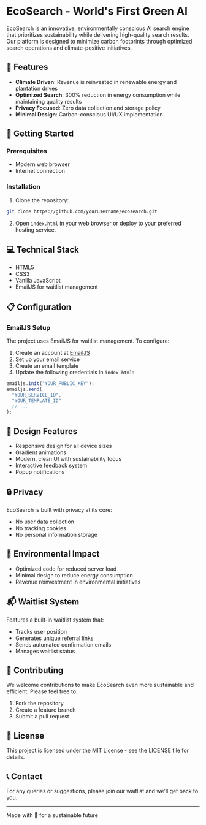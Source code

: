 # EcoSearch - World's First Green AI

EcoSearch is an innovative, environmentally conscious AI search engine that prioritizes sustainability while delivering high-quality search results. Our platform is designed to minimize carbon footprints through optimized search operations and climate-positive initiatives.

## 🌱 Features

- **Climate Driven**: Revenue is reinvested in renewable energy and plantation drives
- **Optimized Search**: 300% reduction in energy consumption while maintaining quality results
- **Privacy Focused**: Zero data collection and storage policy
- **Minimal Design**: Carbon-conscious UI/UX implementation

## 🚀 Getting Started

### Prerequisites

- Modern web browser
- Internet connection

### Installation

1. Clone the repository:

```bash
git clone https://github.com/yourusername/ecosearch.git
```

2. Open `index.html` in your web browser or deploy to your preferred hosting service.

## 💻 Technical Stack

- HTML5
- CSS3
- Vanilla JavaScript
- EmailJS for waitlist management

## 📋 Configuration

### EmailJS Setup

The project uses EmailJS for waitlist management. To configure:

1. Create an account at [EmailJS](https://www.emailjs.com/)
2. Set up your email service
3. Create an email template
4. Update the following credentials in `index.html`:

```javascript
emailjs.init("YOUR_PUBLIC_KEY");
emailjs.send(
  "YOUR_SERVICE_ID",
  "YOUR_TEMPLATE_ID"
  // ...
);
```

## 🎨 Design Features

- Responsive design for all device sizes
- Gradient animations
- Modern, clean UI with sustainability focus
- Interactive feedback system
- Popup notifications

## 🔒 Privacy

EcoSearch is built with privacy at its core:

- No user data collection
- No tracking cookies
- No personal information storage

## 🌿 Environmental Impact

- Optimized code for reduced server load
- Minimal design to reduce energy consumption
- Revenue reinvestment in environmental initiatives

## 📬 Waitlist System

Features a built-in waitlist system that:

- Tracks user position
- Generates unique referral links
- Sends automated confirmation emails
- Manages waitlist status

## 🤝 Contributing

We welcome contributions to make EcoSearch even more sustainable and efficient. Please feel free to:

1. Fork the repository
2. Create a feature branch
3. Submit a pull request

## 📄 License

This project is licensed under the MIT License - see the LICENSE file for details.

## 📞 Contact

For any queries or suggestions, please join our waitlist and we'll get back to you.

---

Made with 💚 for a sustainable future
